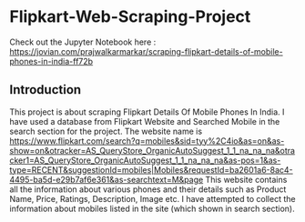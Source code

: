 # Flipkart-Web-Scraping-Project

Check out the Jupyter Notebook here : https://jovian.com/prajwalkarmarkar/scraping-flipkart-details-of-mobile-phones-in-india-ff72b

## Introduction

This project is about scraping Flipkart Details Of Mobile Phones In India. I have used a database from Flipkart Website and Searched Mobile in the search section for the project. The website name is https://www.flipkart.com/search?q=mobiles&sid=tyy%2C4io&as=on&as-show=on&otracker=AS_QueryStore_OrganicAutoSuggest_1_1_na_na_na&otracker1=AS_QueryStore_OrganicAutoSuggest_1_1_na_na_na&as-pos=1&as-type=RECENT&suggestionId=mobiles|Mobiles&requestId=ba2601a6-8ac4-4495-ba5d-e29b7af6e361&as-searchtext=M&page This website contains all the information about various phones and their details such as Product Name, Price, Ratings, Description, Image etc. I have attempted to collect the information about mobiles listed in the site (which shown in search section).
